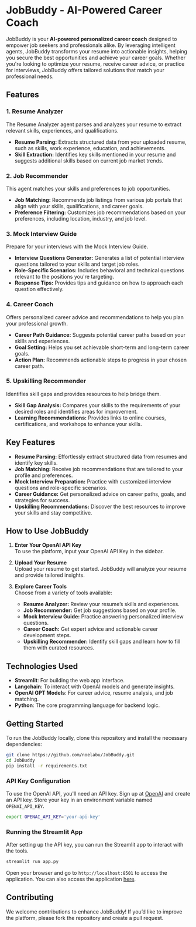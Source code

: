 # JobBuddy - AI-Powered Career Coach

JobBuddy is your **AI-powered personalized career coach** designed to empower job seekers and professionals alike. By leveraging intelligent agents, JobBuddy transforms your resume into actionable insights, helping you secure the best opportunities and achieve your career goals. Whether you're looking to optimize your resume, receive career advice, or practice for interviews, JobBuddy offers tailored solutions that match your professional needs.

## Features

### 1. **Resume Analyzer**
The Resume Analyzer agent parses and analyzes your resume to extract relevant skills, experiences, and qualifications. 

- **Resume Parsing:** Extracts structured data from your uploaded resume, such as skills, work experience, education, and achievements.
- **Skill Extraction:** Identifies key skills mentioned in your resume and suggests additional skills based on current job market trends.

### 2. **Job Recommender**
This agent matches your skills and preferences to job opportunities.

- **Job Matching:** Recommends job listings from various job portals that align with your skills, qualifications, and career goals.
- **Preference Filtering:** Customizes job recommendations based on your preferences, including location, industry, and job level.

### 3. **Mock Interview Guide**
Prepare for your interviews with the Mock Interview Guide.

- **Interview Questions Generator:** Generates a list of potential interview questions tailored to your skills and target job roles.
- **Role-Specific Scenarios:** Includes behavioral and technical questions relevant to the positions you're targeting.
- **Response Tips:** Provides tips and guidance on how to approach each question effectively.

### 4. **Career Coach**
Offers personalized career advice and recommendations to help you plan your professional growth.

- **Career Path Guidance:** Suggests potential career paths based on your skills and experiences.
- **Goal Setting:** Helps you set achievable short-term and long-term career goals.
- **Action Plan:** Recommends actionable steps to progress in your chosen career path.

### 5. **Upskilling Recommender**
Identifies skill gaps and provides resources to help bridge them.

- **Skill Gap Analysis:** Compares your skills to the requirements of your desired roles and identifies areas for improvement.
- **Learning Recommendations:** Provides links to online courses, certifications, and workshops to enhance your skills.


## Key Features

- **Resume Parsing:** Effortlessly extract structured data from resumes and identify key skills.
- **Job Matching:** Receive job recommendations that are tailored to your profile and preferences.
- **Mock Interview Preparation:** Practice with customized interview questions and role-specific scenarios.
- **Career Guidance:** Get personalized advice on career paths, goals, and strategies for success.
- **Upskilling Recommendations:** Discover the best resources to improve your skills and stay competitive.


## How to Use JobBuddy

1. **Enter Your OpenAI API Key**  
   To use the platform, input your OpenAI API Key in the sidebar.

2. **Upload Your Resume**  
   Upload your resume to get started. JobBuddy will analyze your resume and provide tailored insights.

3. **Explore Career Tools**  
   Choose from a variety of tools available:
   - **Resume Analyzer:** Review your resume’s skills and experiences.
   - **Job Recommender:** Get job suggestions based on your profile.
   - **Mock Interview Guide:** Practice answering personalized interview questions.
   - **Career Coach:** Get expert advice and actionable career development steps.
   - **Upskilling Recommender:** Identify skill gaps and learn how to fill them with curated resources.

## Technologies Used

- **Streamlit**: For building the web app interface.
- **Langchain**: To interact with OpenAI models and generate insights.
- **OpenAI GPT Models**: For career advice, resume analysis, and job matching.
- **Python**: The core programming language for backend logic.

## Getting Started

To run the JobBuddy locally, clone this repository and install the necessary dependencies:

```bash
git clone https://github.com/noelabu/JobBuddy.git
cd JobBuddy
pip install -r requirements.txt
```

### API Key Configuration
To use the OpenAI API, you'll need an API key. Sign up at [OpenAI](https://openai.com) and create an API key. Store your key in an environment variable named `OPENAI_API_KEY`.

```bash
export OPENAI_API_KEY='your-api-key'
```

### Running the Streamlit App
After setting up the API key, you can run the Streamlit app to interact with the tools.

```bash
streamlit run app.py
```

Open your browser and go to `http://localhost:8501` to access the application. You can also access the application [here](https://noelabu-jobbuddy.streamlit.app/).

## Contributing

We welcome contributions to enhance JobBuddy! If you’d like to improve the platform, please fork the repository and create a pull request.